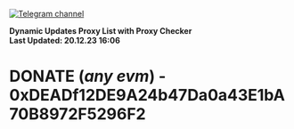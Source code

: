 [![Telegram channel](https://img.shields.io/endpoint?url=https://runkit.io/damiankrawczyk/telegram-badge/branches/master?url=https://t.me/n4z4v0d)](https://t.me/n4z4v0d) 

**Dynamic Updates Proxy List with Proxy Checker**  
**Last Updated: 20.12.23 16:06**

# DONATE (_any evm_) - 0xDEADf12DE9A24b47Da0a43E1bA70B8972F5296F2
